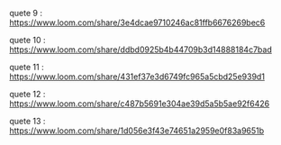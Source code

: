 quete 9 : https://www.loom.com/share/3e4dcae9710246ac81ffb6676269bec6

quete 10 : https://www.loom.com/share/ddbd0925b4b44709b3d14888184c7bad

quete 11 : https://www.loom.com/share/431ef37e3d6749fc965a5cbd25e939d1

quete 12 : https://www.loom.com/share/c487b5691e304ae39d5a5b5ae92f6426

quete 13 : https://www.loom.com/share/1d056e3f43e74651a2959e0f83a9651b
